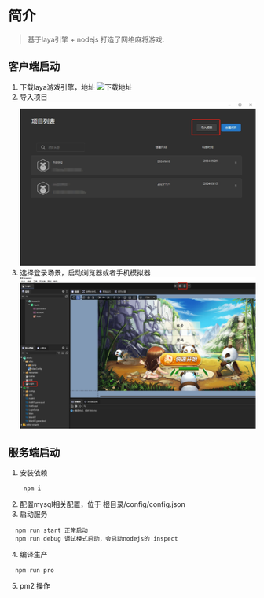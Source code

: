 # 简介

> 基于laya引擎 + nodejs 打造了网络麻将游戏.

## 客户端启动
1. 下载laya游戏引擎，地址 ![下载地址](https://www.layaair.com/#/engineDownload)
2. 导入项目 ![img.png](./screenshot/step1.png)
3. 选择登录场景，启动浏览器或者手机模拟器 ![img.png](./screenshot/step2.png)

## 服务端启动

1. 安装依赖
   ```
    npm i
   ```
2. 配置mysql相关配置，位于 根目录/config/config.json
3. 启动服务
  ```
    npm run start 正常启动
    npm run debug 调试模式启动，会启动nodejs的 inspect
   ```
4. 编译生产
  ```
    npm run pro 
  ```
5. pm2 操作

